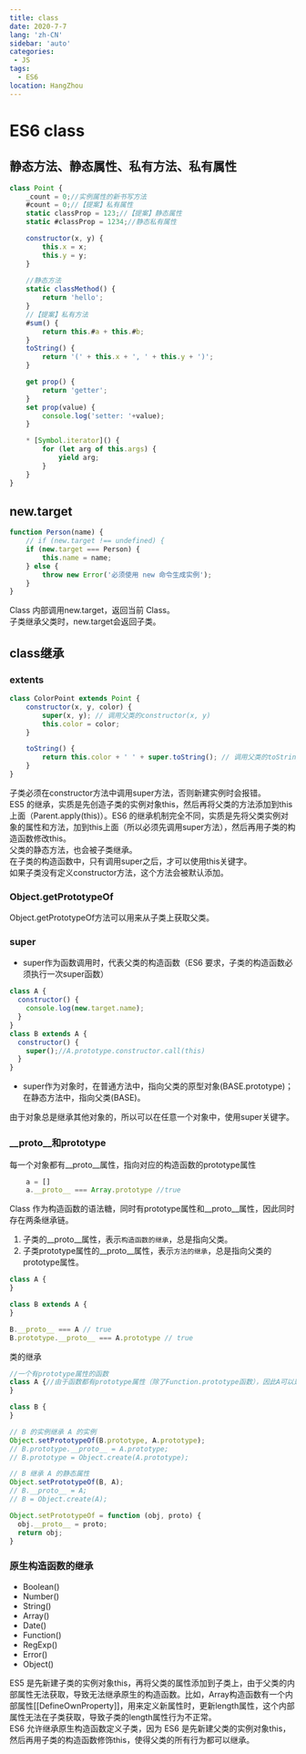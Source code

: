 ```yaml
---
title: class
date: 2020-7-7
lang: 'zh-CN'
sidebar: 'auto'
categories:
 - JS
tags: 
  - ES6
location: HangZhou
---
```


# ES6 class

## 静态方法、静态属性、私有方法、私有属性

```js
class Point {
    _count = 0;//实例属性的新书写方法
    #count = 0;//【提案】私有属性
    static classProp = 123;//【提案】静态属性
    static #classProp = 1234;//静态私有属性

    constructor(x, y) {
        this.x = x;
        this.y = y;
    }
    
    //静态方法
    static classMethod() {
        return 'hello';
    }
    //【提案】私有方法
    #sum() {
        return this.#a + this.#b;
    }
    toString() {
        return '(' + this.x + ', ' + this.y + ')';
    }

    get prop() {
        return 'getter';
    }
    set prop(value) {
        console.log('setter: '+value);
    }

    * [Symbol.iterator]() {
        for (let arg of this.args) {
            yield arg;
        }
    }
}
```

## new.target

```js
function Person(name) {
    // if (new.target !== undefined) {
    if (new.target === Person) {
        this.name = name;
    } else {
        throw new Error('必须使用 new 命令生成实例');
    }
}
```
Class 内部调用new.target，返回当前 Class。  
子类继承父类时，new.target会返回子类。  

## class继承

### extents
```js
class ColorPoint extends Point {
    constructor(x, y, color) {
        super(x, y); // 调用父类的constructor(x, y)
        this.color = color;
    }

    toString() {
        return this.color + ' ' + super.toString(); // 调用父类的toString()
    }
}
```
子类必须在constructor方法中调用super方法，否则新建实例时会报错。  
ES5 的继承，实质是先创造子类的实例对象this，然后再将父类的方法添加到this上面（Parent.apply(this)）。ES6 的继承机制完全不同，实质是先将父类实例对象的属性和方法，加到this上面（所以必须先调用super方法），然后再用子类的构造函数修改this。  
父类的静态方法，也会被子类继承。  
在子类的构造函数中，只有调用super之后，才可以使用this关键字。  
如果子类没有定义constructor方法，这个方法会被默认添加。  

### Object.getPrototypeOf
Object.getPrototypeOf方法可以用来从子类上获取父类。  

### super

- super作为函数调用时，代表父类的构造函数（ES6 要求，子类的构造函数必须执行一次super函数）
```js
class A {
  constructor() {
    console.log(new.target.name);
  }
}
class B extends A {
  constructor() {
    super();//A.prototype.constructor.call(this)
  }
}
```
- super作为对象时，在普通方法中，指向父类的原型对象(BASE.prototype)；在静态方法中，指向父类(BASE)。  

由于对象总是继承其他对象的，所以可以在任意一个对象中，使用super关键字。

### __proto__和prototype
每一个对象都有__proto__属性，指向对应的构造函数的prototype属性  
```js
    a = []
    a.__proto__ === Array.prototype //true
```
Class 作为构造函数的语法糖，同时有prototype属性和__proto__属性，因此同时存在两条继承链。  
1. 子类的__proto__属性，表示`构造函数的继承`，总是指向父类。  
2. 子类prototype属性的__proto__属性，表示`方法的继承`，总是指向父类的prototype属性。  
```js
class A {
}

class B extends A {
}

B.__proto__ === A // true
B.prototype.__proto__ === A.prototype // true
```
类的继承
```js
//一个有prototype属性的函数
class A {//由于函数都有prototype属性（除了Function.prototype函数），因此A可以是任意函数。
}

class B {
}

// B 的实例继承 A 的实例
Object.setPrototypeOf(B.prototype, A.prototype);
// B.prototype.__proto__ = A.prototype;
// B.prototype = Object.create(A.prototype);

// B 继承 A 的静态属性
Object.setPrototypeOf(B, A);
// B.__proto__ = A;
// B = Object.create(A);

Object.setPrototypeOf = function (obj, proto) {
  obj.__proto__ = proto;
  return obj;
}
```

### 原生构造函数的继承
- Boolean()
- Number()
- String()
- Array()
- Date()
- Function()
- RegExp()
- Error()
- Object()

ES5 是先新建子类的实例对象this，再将父类的属性添加到子类上，由于父类的内部属性无法获取，导致无法继承原生的构造函数。比如，Array构造函数有一个内部属性[[DefineOwnProperty]]，用来定义新属性时，更新length属性，这个内部属性无法在子类获取，导致子类的length属性行为不正常。  
ES6 允许继承原生构造函数定义子类，因为 ES6 是先新建父类的实例对象this，然后再用子类的构造函数修饰this，使得父类的所有行为都可以继承。  
